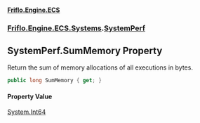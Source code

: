 #### [Friflo.Engine.ECS](index.md 'index')
### [Friflo.Engine.ECS.Systems](Friflo.Engine.ECS.Systems.md 'Friflo.Engine.ECS.Systems').[SystemPerf](SystemPerf.md 'Friflo.Engine.ECS.Systems.SystemPerf')

## SystemPerf.SumMemory Property

Return the sum of memory allocations of all executions in bytes.

```csharp
public long SumMemory { get; }
```

#### Property Value
[System.Int64](https://docs.microsoft.com/en-us/dotnet/api/System.Int64 'System.Int64')